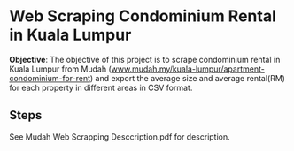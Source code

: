 # Web Scraping Condominium Rental in Kuala Lumpur

**Objective**: The objective of this project is to scrape condominium rental in Kuala Lumpur from Mudah (www.mudah.my/kuala-lumpur/apartment-condominium-for-rent) and export the average size and average rental(RM) for each property in different areas in CSV format.

## Steps

See Mudah Web Scrapping Desccription.pdf for description.
